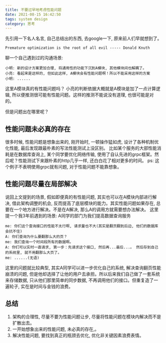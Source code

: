 ```yaml
---
title: 不要过早地考虑性能问题
date: 2021-08-15 16:42:50
tags: system design
category: 思考
---
```

先引用一下名人名言, 自己总结出的东西, 去google一下, 原来前人们早就想到了。
```
Premature optimization is the root of all evil ----- Donald Knuth
```

聊一个自己遇到过的沟通场景:
```
小明: 新的设计方案更加合理, 将通用性的功能下沉到A模块, 其他模块间也解耦了。
小亮: 看起来是这样的, 但如此这样, A模块会有性能问题啊！所以不能采用这样的方案
小明: ......
```
这里A模块真的有性能问题吗？ 小亮的判断依据大概就是A模块是加了一点计算逻辑, 所以便推测很可能有性能问题。这样的推测不能说没有道理, 也很可能是对的。

但是问题出在哪里呢？
## 性能问题未必真的存在
很多时候, 性能问题是想象出来的, 刚开始时, 一顿操作猛如虎, 设计了各种机制优化性能, 最后发现跟最朴素的写法性能测试上没区别。
比如某个服务的大部性能消耗是在数据库查询上, 某个同学要优化网络传输, 使用了自认先进的grpc框架。然后呢？性能测试下来跟朴素的http几乎一样, 还白白花了相对更多的时间。
ps: 这个例子不表明使用grpc就有问题, 对于性能问题不能靠想象。

## 性能问题尽量在局部解决
说回上文提到的场景, 假如即便真的有性能问题, 其实也可以在A模块内部进行解决, 借此架构调整的机会, 反而提高了底层模块的能力。其实性能问题如果存在, 总要在一个地方进行解决。不是在A解决, 那么A的调用方就需要想办法解决。
这里提一个我3年前遇到的场景:
A同学的部门为我们提高数据查询服务
```
me: 你们这个查询接口的性能不太行啊, 请求量也不大(其实是翻页翻到后边, 他们的数据库会抗不住)
A: 你们查询为什么要翻那么大的页？
me: 我们查询一个时间段所有的数据啊。
A: 你们可以实时一直请求, 第一步：先请求这个接口, 然后再...最后...。 然后存到自己的系统里, 就不用翻那么大页了。
me: ......(无语)
```
这里的问题就比较典型, 其实A同学可以进一步优化自己的系统, 解决查询翻页性能崩溃的问题, 但是他却选择了让他的用户去承担。所以后来我们自己做了一套系统来存储数据, 只从他们那里简单的同步数据, 不再调用他们的接口。但重复造了一遍轮子, 实在是时间与金钱的浪费。

## 总结
1. 架构的合理性, 尽量不要为性能问题让步, 尽量将性能问题在模块内解决而不是扩散出去。
2. 一开始想象出来的性能问题, 未必真的存在,。
3. 解决性能问题, 要找到真正的瓶颈去优化, 优化非关键因素浪费表情。
